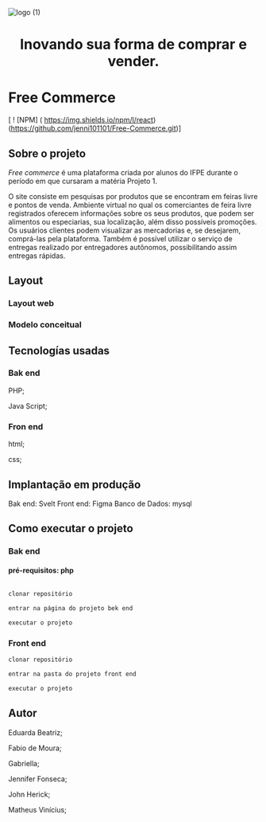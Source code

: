 ![logo (1)](https://user-images.githubusercontent.com/119905456/236517001-8f98abc2-2022-48d7-bf94-bedf034a3c73.png)
<h1 align="center"> 
<p> Inovando sua forma de comprar e vender.</p>
 </h1>
 
# Free Commerce 

[ ! [NPM] ( https://img.shields.io/npm/l/react)(https://github.com/jenni101101/Free-Commerce.git)]

## Sobre o projeto

*Free commerce* é uma plataforma criada por alunos do IFPE durante o período em que cursaram a matéria Projeto 1.

O site consiste em pesquisas por produtos
que se encontram em feiras livre e pontos de venda. 
Ambiente virtual no qual os
comerciantes de feira livre registrados oferecem informações sobre os seus produtos, que podem ser alimentos ou especiarias, sua localização, além disso possíveis promoções. Os usuários clientes podem visualizar as mercadorias e, se desejarem, comprá-las pela plataforma. Também é possível utilizar o serviço de entregas realizado por entregadores autônomos, possibilitando assim entregas rápidas.

## Layout 

### Layout web 

### Modelo conceitual


## Tecnologías usadas 


### Bak end
PHP;

Java Script;

### Fron end
html;

css;

## Implantação em produção
Bak end: Svelt 
Front end: Figma
Banco de Dados: mysql


## Como executar o projeto

### Bak end
#### pré-requisitos: php 
  ```bash

clonar repositório 

entrar na página do projeto bek end

executar o projeto 
```

### Front end
```bash
clonar repositório 

entrar na pasta do projeto front end

executar o projeto 
```

## Autor 
Eduarda Beatriz;

Fabio de Moura;

Gabriella;

Jennifer Fonseca;

John Herick;

Matheus Vinícius;
